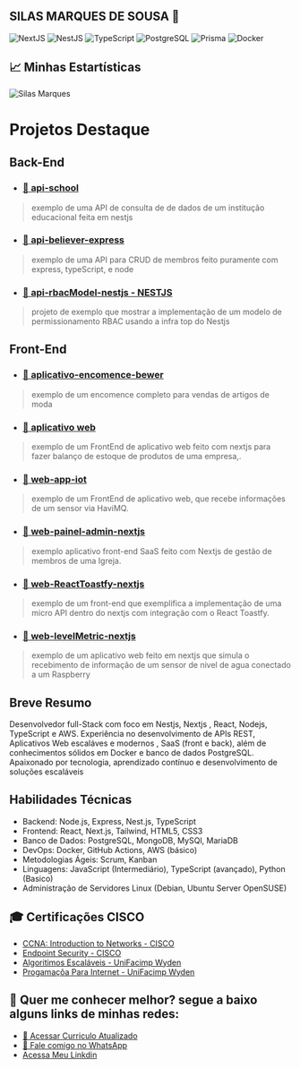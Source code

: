 ## SILAS MARQUES DE SOUSA 👋
![NextJS](https://img.shields.io/badge/Next.js-000000?style=flat&logo=nextdotjs&logoColor=white)
![NestJS](https://img.shields.io/badge/NestJS-E0234E?style=flat&logo=nestjs&logoColor=white)
![TypeScript](https://img.shields.io/badge/TypeScript-007ACC?style=flat&logo=typescript&logoColor=white)
![PostgreSQL](https://img.shields.io/badge/PostgreSQL-336791?style=flat&logo=postgresql&logoColor=white)
![Prisma](https://img.shields.io/badge/Prisma-3982CE?style=flat&logo=prisma&logoColor=white)
![Docker](https://img.shields.io/badge/Docker-2496ED?style=flat&logo=docker&logoColor=white)

## 📈 Minhas Estartísticas
![Silas Marques](https://github-readme-stats.vercel.app/api?username=silasMarquess&show_icons=true&theme=tokyonight&include_all_commits=true&count_private=true)

# Projetos Destaque
## Back-End
- ### [📁 api-school](https://github.com/silasMarquess/school-api.git)
> exemplo de uma API de consulta de de dados de um institução educacional feita em nestjs

- ### [📁 api-believer-express](https://github.com/silasMarquess/API_believer.git)
> exemplo de uma API para CRUD de membros feito puramente com express, typeScript, e node

- ### [📁 api-rbacModel-nestjs - NESTJS](https://github.com/silasMarquess/RBAC_MODEL.gi)
> projeto de exemplo que mostrar a implementação de um modelo de permissionamento RBAC usando a infra top do Nestjs

## Front-End
- ### [📁 aplicativo-encomence-bewer](https://github.com/silasMarquess/bootcamp-painel.git)
> exemplo de um encomence completo para vendas de artigos de moda

- ### [📁 aplicativo web](https://github.com/silasMarquess/construmix-app-balance.git)
> exemplo de um FrontEnd de aplicativo web feito com nextjs para fazer balanço de estoque de produtos de uma empresa,.

- ### [📁 web-app-iot](https://github.com/silasMarquess/healthWater_APP.git)
> exemplo de um FrontEnd de aplicativo web, que recebe informações de um sensor via HaviMQ.

- ### [📁 web-painel-admin-nextjs](https://github.com/silasMarquess/painel-admin-believer.git)
> exemplo  aplicativo front-end SaaS feito com Nextjs de gestão de membros de uma Igreja.

- ### [📁 web-ReactToastfy-nextjs](https://github.com/silasMarquess/toastfy-microapi.git)
> exemplo de um front-end que exemplifica a implementação de uma micro API dentro do nextjs com integração com o React Toastfy.

- ### [📁 web-levelMetric-nextjs](https://github.com/silasMarquess/level-metric.git)
> exemplo de um aplicativo web feito em nextjs que simula o recebimento de informação de um sensor de nivel de agua conectado a um Raspberry

## Breve Resumo
Desenvolvedor full-Stack com foco em Nestjs, Nextjs , React, Nodejs, TypeScript e
AWS. Experiência no desenvolvimento de APIs REST, Aplicativos Web escaláves e
modernos , SaaS (front e back), além de conhecimentos sólidos em Docker e banco
de dados PostgreSQL. Apaixonado por tecnologia, aprendizado contínuo e
desenvolvimento de soluções escaláveis

## Habilidades Técnicas
- Backend: Node.js, Express, Nest.js, TypeScript
- Frontend: React, Next.js, Tailwind, HTML5, CSS3
- Banco de Dados: PostgreSQL, MongoDB, MySQl, MariaDB
- DevOps: Docker, GitHub Actions, AWS (básico)
- Metodologias Ágeis: Scrum, Kanban
- Linguagens: JavaScript (Intermediário), TypeScript (avançado), Python (Basico)
- Administração de Servidores Linux (Debian, Ubuntu Server OpenSUSE)
  
## 🎓 Certificações CISCO
- [CCNA: Introduction to Networks - CISCO](https://www.credly.com/badges/de589389-c32c-4c51-a719-3aa7bac08bac/public_url)
- [Endpoint Security - CISCO](https://www.credly.com/badges/9ce8a6d0-5aba-4f2b-b8ae-1683faacda83/public_url)
- [Algoritimos Escaláveis - UniFacimp Wyden](https://bucket-app-microcertificados.s3.amazonaws.com/FACIMP/1077/9690722/13cc88d52b7751645ef43be5e753ba3-6aa2-4034-8a22-d40a7d0a8854)
- [Progamaçõa Para Internet - UniFacimp Wyden](https://bucket-app-microcertificados.s3.amazonaws.com/FACIMP/1077/9690722/e5c5d08a1429f5e447e1f195189fc8e-e2ba-4e25-a30f-4c2c142ae65e)

## 📄 Quer me conhecer melhor? segue a baixo alguns links de minhas redes:
- [📄 Acessar Curriculo Atualizado](https://www.icloud.com/iclouddrive/045uD6U_zTHxY0EPN3rhe9utA#SilasMarquesDeSousaResume)
- [📱 Fale comigo no WhatsApp](https://wa.me/5511912345678)
- [Acessa Meu Linkdin](https://www.linkedin.com/in/marques08122)
